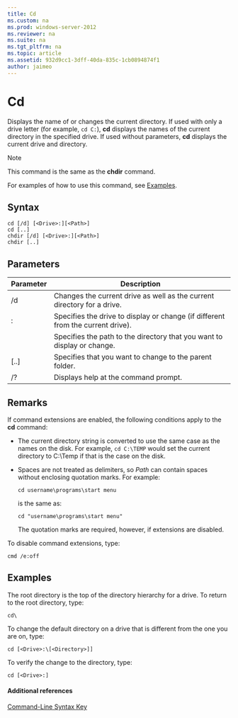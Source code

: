 ```yaml
---
title: Cd
ms.custom: na
ms.prod: windows-server-2012
ms.reviewer: na
ms.suite: na
ms.tgt_pltfrm: na
ms.topic: article
ms.assetid: 932d9cc1-3dff-40da-835c-1cb0894874f1
author: jaimeo
---
```

# Cd
Displays the name of or changes the current directory. If used with only a drive letter \(for example, `cd C:`\), **cd** displays the names of the current directory in the specified drive. If used without parameters, **cd** displays the current drive and directory.  
  
> [!NOTE]  
> This command is the same as the **chdir** command.  
  
For examples of how to use this command, see [Examples](#BKMK_examples).  
  
## Syntax  
  
```  
cd [/d] [<Drive>:][<Path>]  
cd [..]  
chdir [/d] [<Drive>:][<Path>]  
chdir [..]  
```  
  
## Parameters  
  
|Parameter|Description|  
|-------------|---------------|  
|\/d|Changes the current drive as well as the current directory for a drive.|  
|<Drive>:|Specifies the drive to display or change \(if different from the current drive\).|  
|<Path>|Specifies the path to the directory that you want to display or change.|  
|\[..\]|Specifies that you want to change to the parent folder.|  
|\/?|Displays help at the command prompt.|  
  
## Remarks  
If command extensions are enabled, the following conditions apply to the **cd** command:  
  
-   The current directory string is converted to use the same case as the names on the disk. For example, `cd C:\TEMP` would set the current directory to C:\\Temp if that is the case on the disk.  
  
-   Spaces are not treated as delimiters, so *Path* can contain spaces without enclosing quotation marks. For example:  
  
    ```  
    cd username\programs\start menu  
    ```  
  
    is the same as:  
  
    ```  
    cd "username\programs\start menu"  
    ```  
  
    The quotation marks are required, however, if extensions are disabled.  
  
To disable command extensions, type:  
  
```  
cmd /e:off  
```  
  
## <a name="BKMK_examples"></a>Examples  
The root directory is the top of the directory hierarchy for a drive. To return to the root directory, type:  
  
```  
cd\  
```  
  
To change the default directory on a drive that is different from the one you are on, type:  
  
```  
cd [<Drive>:\[<Directory>]]  
```  
  
To verify the change to the directory, type:  
  
```  
cd [<Drive>:]  
```  
  
#### Additional references  
[Command-Line Syntax Key](../Topic/Command-Line-Syntax-Key.md)  
  
